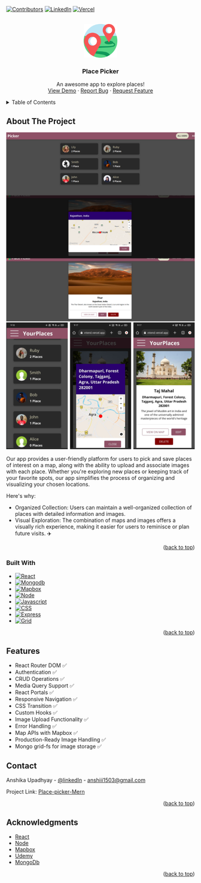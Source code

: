 <a name="readme-top"></a>

[![Contributors][contributors-shield]][contributors-url]
[![LinkedIn][linkedin-shield]][linkedin-url]
[![Vercel][vercel-shield]][vercel-url]



<!-- PROJECT LOGO -->
<br />
<div align="center">
  <a href="https://place-picker-frontend.vercel.app/">
    <img src="frontend/src/shared/components/Navigation/place.png" alt="Logo" width="90" height="90">
  </a>

  <h3 align="center">Place Picker</h3>

  <p align="center">
    An awesome app to explore places!
    <br />
    <a href="https://place-picker-frontend.vercel.app/">View Demo</a>
    ·
    <a href="https://github.com/anshi06/Place-Picker-MERN/issues/new?labels=bug&template=bug-report---.md">Report Bug</a>
    ·
    <a href="https://github.com/anshi06/Place-Picker-MERN/issues/new?labels=enhancement&template=feature-request---.md">Request Feature</a>
  </p>
</div>



<!-- TABLE OF CONTENTS -->
<details>
  <summary>Table of Contents</summary>
  <ol>
    <li>
      <a href="#about-the-project">About The Project</a>
      <ul>
        <li><a href="#built-with">Built With</a></li>
      </ul>
    </li>
    <li><a href="#features">Features</a></li>
    <li><a href="#contact">Contact</a></li>
    <li><a href="#acknowledgments">Acknowledgments</a></li>
  </ol>
</details>



<!-- ABOUT THE PROJECT -->
## About The Project

[![Place-Picker][pic-1]]('/images/web.png')
[![Place-Picker][pic-2]]('/images/mobile.png')

Our app provides a user-friendly platform for users to pick and save places of interest on a map, along with the ability to upload and associate images with each place. Whether you're exploring new places or keeping track of your favorite spots, our app simplifies the process of organizing and visualizing your chosen locations.

Here's why:
* Organized Collection: Users can maintain a well-organized collection of places with detailed information and images.
* Visual Exploration: The combination of maps and images offers a visually rich experience, making it easier for users to reminisce or plan future visits. :airplane:

<p align="right">(<a href="#readme-top">back to top</a>)</p>



### Built With

* [![React][React.js]][React-url]
* [![Mongodb][Mongo]][Mongo-url]
* [![Mapbox][Mapbox]][Mapbox-url]
* [![Node][Node.js]][Node-url]
* [![Javascript][Javascript]][Js-url]
* [![CSS][CSS]][Css-url]
* [![Express][Express.js]][Express-url]
* [![Grid][Grid]][Grid-url]

<p align="right">(<a href="#readme-top">back to top</a>)</p>




<!-- Features -->
## Features

* React Router DOM :white_check_mark:
* Authentication :white_check_mark:
* CRUD Operations :white_check_mark:
* Media Query Support :white_check_mark:
* React Portals :white_check_mark:
* Responsive Navigation :white_check_mark:
* CSS Transition  :white_check_mark:
* Custom Hooks  :white_check_mark:
* Image Upload Functionality :white_check_mark:
* Error Handling :white_check_mark:
* Map APIs with Mapbox  :white_check_mark:
* Production-Ready Image Handling  :white_check_mark:
* Mongo grid-fs for image storage  :white_check_mark:

<!-- CONTACT -->
## Contact

Anshika Upadhyay - [@linkedIn](https://www.linkedin.com/in/anshika-upadhyay-541309221/) - anshiii1503@gmail.com

Project Link: [Place-picker-Mern](https://place-picker-frontend.vercel.app/)

<p align="right">(<a href="#readme-top">back to top</a>)</p>



<!-- ACKNOWLEDGMENTS -->
## Acknowledgments

* [React](https://reactjs.org/)
* [Node](https://nodejs.org/en)
* [Mapbox](https://www.mapbox.com/)
* [Udemy](https://udemy.co/)
* [MongoDb](https://mongodb.com/)

<p align="right">(<a href="#readme-top">back to top</a>)</p>



<!-- MARKDOWN LINKS & IMAGES -->
<!-- https://www.markdownguide.org/basic-syntax/#reference-style-links -->
[contributors-shield]: https://img.shields.io/badge/Contributers-1-blue
[contributors-url]: https://github.com/anshi06/Place-Picker-MERN/graphs/contributors
[vercel-shield]: https://img.shields.io/badge/Preview-vercel-black
[vercel-url]:https://vercel.com/anshika-upadhyays-projects
[linkedin-shield]: https://img.shields.io/badge/linkedIn-ln-blue
[linkedin-url]: https://www.linkedin.com/in/anshika-upadhyay-541309221/
[pic-1]: images/web.png
[pic-2]: images/mobile.png
[React.js]: https://img.shields.io/badge/React-20232A?style=for-the-badge&logo=react&logoColor=61DAFB
[React-url]: https://reactjs.org/
[Mongo]: https://img.shields.io/badge/MongoDB-4EA94B?style=for-the-badge&logo=mongodb&logoColor=white
[Mongo-url]: https://mongoosejs.com/
[Express.js]: https://img.shields.io/badge/Express%20js-000000?style=for-the-badge&logo=express&logoColor=white
[Express-url]:https://expressjs.com/
[Node.js]: https://img.shields.io/badge/Node%20js-339933?style=for-the-badge&logo=nodedotjs&logoColor=white
[Node-url]:https://nodejs.org/en
[Javascript]: https://img.shields.io/badge/JavaScript-323330?style=for-the-badge&logo=javascript&logoColor=F7DF1E
[Js-url]:https://developer.mozilla.org/en-US/docs/Web/JavaScript
[Css-url]:https://css3.com/
[Grid-url]: https://www.mongodb.com/docs/manual/core/gridfs/
[Grid]: https://img.shields.io/badge/Gridfs-4EA94B?style=for-the-badge&logo=mongodb&logoColor=white
[CSS]: https://img.shields.io/badge/CSS3-1572B6?style=for-the-badge&logo=css3&logoColor=white
[Mapbox-url]:https://www.mapbox.com/
[Mapbox]: https://img.shields.io/badge/Mapbox-000000?style=for-the-badge&logo=map&logoColor=white

